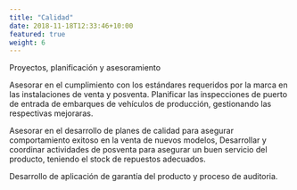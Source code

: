 ```yaml
---
title: "Calidad"
date: 2018-11-18T12:33:46+10:00
featured: true
weight: 6
---
```



Proyectos, planificación y asesoramiento 

Asesorar en el cumplimiento con los estándares requeridos por la marca en las instalaciones de venta y posventa.
Planificar las inspecciones de puerto de entrada de embarques de vehículos de producción, gestionando las respectivas mejoraras.

Asesorar en el desarrollo de planes de calidad para asegurar comportamiento exitoso en la venta de nuevos modelos,
Desarrollar y coordinar actividades de posventa para asegurar un buen servicio del producto, teniendo el stock de repuestos adecuados. 

Desarrollo de aplicación de garantía del producto y proceso de auditoria.
